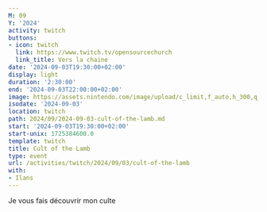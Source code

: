 ```yaml
---
M: 09
Y: '2024'
activity: twitch
buttons:
- icon: twitch
  link: https://www.twitch.tv/opensourcechurch
  link_title: Vers la chaine
date: '2024-09-03T19:30:00+02:00'
display: light
duration: '2:30:00'
end: '2024-09-03T22:00:00+02:00'
image: https://assets.nintendo.com/image/upload/c_limit,f_auto,h_300,q_auto,w_400/v1/ncom/en_US/games/switch/c/cult-of-the-lamb-switch/Video/posters/Cult_of_the_Lamb_-_Reveal_Trailer
isodate: '2024-09-03'
location: twitch
path: 2024/09/2024-09-03-cult-of-the-lamb.md
start: '2024-09-03T19:30:00+02:00'
start-unix: 1725384600.0
template: twitch
title: Cult of the Lamb
type: event
url: /activities/twitch/2024/09/03/cult-of-the-lamb
with:
- Ilans
---
```

Je vous fais découvrir mon culte